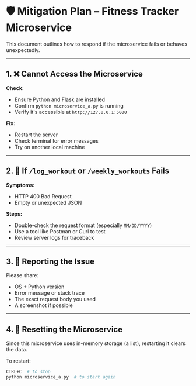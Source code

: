 
# 🛡️ Mitigation Plan – Fitness Tracker Microservice
This document outlines how to respond if the microservice fails or behaves unexpectedly.

---

## 1. ❌ Cannot Access the Microservice

**Check:**
- Ensure Python and Flask are installed
- Confirm `python microservice_a.py` is running
- Verify it's accessible at `http://127.0.0.1:5000`

**Fix:**
- Restart the server
- Check terminal for error messages
- Try on another local machine

---

## 2. 🐞 If `/log_workout` or `/weekly_workouts` Fails

**Symptoms:**
- HTTP 400 Bad Request
- Empty or unexpected JSON

**Steps:**
- Double-check the request format (especially `MM/DD/YYYY`)
- Use a tool like Postman or Curl to test
- Review server logs for traceback

---

## 3. 📢 Reporting the Issue

Please share:
- OS + Python version
- Error message or stack trace
- The exact request body you used
- A screenshot if possible

---

## 4. 🔁 Resetting the Microservice

Since this microservice uses in-memory storage (a list), restarting it clears the data.

To restart:
```bash
CTRL+C  # to stop
python microservice_a.py  # to start again
